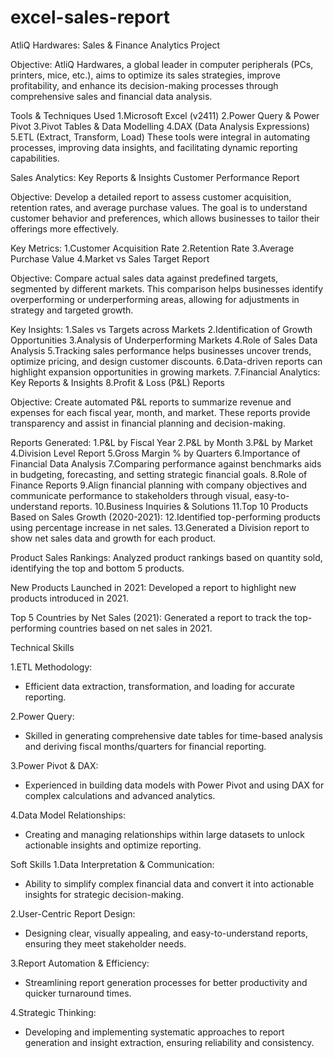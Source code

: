 # excel-sales-report
AtliQ Hardwares:
Sales & Finance Analytics Project

Objective:
AtliQ Hardwares, a global leader in computer peripherals (PCs, printers, mice, etc.), aims to optimize its sales strategies, improve profitability, and enhance its decision-making processes through comprehensive sales and financial data analysis.

Tools & Techniques Used
1.Microsoft Excel (v2411)
2.Power Query & Power Pivot
3.Pivot Tables & Data Modelling
4.DAX (Data Analysis Expressions)
5.ETL (Extract, Transform, Load)
These tools were integral in automating processes, improving data insights, and facilitating dynamic reporting capabilities.

Sales Analytics:
Key Reports & Insights
Customer Performance Report

Objective:
Develop a detailed report to assess customer acquisition, retention rates, and average purchase values. The goal is to understand customer behavior and preferences, which allows businesses to tailor their offerings more effectively.

Key Metrics:
1.Customer Acquisition Rate
2.Retention Rate
3.Average Purchase Value
4.Market vs Sales Target Report

Objective:
Compare actual sales data against predefined targets, segmented by different markets. This comparison helps businesses identify overperforming or underperforming areas, allowing for adjustments in strategy and targeted growth.

Key Insights:
1.Sales vs Targets across Markets
2.Identification of Growth Opportunities
3.Analysis of Underperforming Markets
4.Role of Sales Data Analysis
5.Tracking sales performance helps businesses uncover trends, optimize pricing, and design customer discounts.
6.Data-driven reports can highlight expansion opportunities in growing markets.
7.Financial Analytics: Key Reports & Insights
8.Profit & Loss (P&L) Reports

Objective:
Create automated P&L reports to summarize revenue and expenses for each fiscal year, month, and market. These reports provide transparency and assist in financial planning and decision-making.

Reports Generated:
1.P&L by Fiscal Year 
2.P&L by Month
3.P&L by Market
4.Division Level Report
5.Gross Margin % by Quarters
6.Importance of Financial Data Analysis
7.Comparing performance against benchmarks aids in budgeting, forecasting, and setting strategic financial goals.
8.Role of Finance Reports
9.Align financial planning with company objectives and communicate performance to stakeholders through visual, easy-to-understand reports.
10.Business Inquiries & Solutions
11.Top 10 Products Based on Sales Growth (2020-2021):
12.Identified top-performing products using percentage increase in net sales.
13.Generated a Division report to show net sales data and growth for each product.

Product Sales Rankings:
Analyzed product rankings based on quantity sold, identifying the top and bottom 5 products.

New Products Launched in 2021:
Developed a report to highlight new products introduced in 2021.

Top 5 Countries by Net Sales (2021):
Generated a report to track the top-performing countries based on net sales in 2021.

Technical Skills

1.ETL Methodology:
- Efficient data extraction, transformation, and loading for accurate reporting.

2.Power Query:
- Skilled in generating comprehensive date tables for time-based analysis and deriving fiscal months/quarters for financial reporting.

3.Power Pivot & DAX:
- Experienced in building data models with Power Pivot and using DAX for complex calculations and advanced analytics.

4.Data Model Relationships:
- Creating and managing relationships within large datasets to unlock actionable insights and optimize reporting.

Soft Skills
1.Data Interpretation & Communication:
- Ability to simplify complex financial data and convert it into actionable insights for strategic decision-making.

2.User-Centric Report Design:
- Designing clear, visually appealing, and easy-to-understand reports, ensuring they meet stakeholder needs.

3.Report Automation & Efficiency:
- Streamlining report generation processes for better productivity and quicker turnaround times.

4.Strategic Thinking:
- Developing and implementing systematic approaches to report generation and insight extraction, ensuring reliability and consistency.

